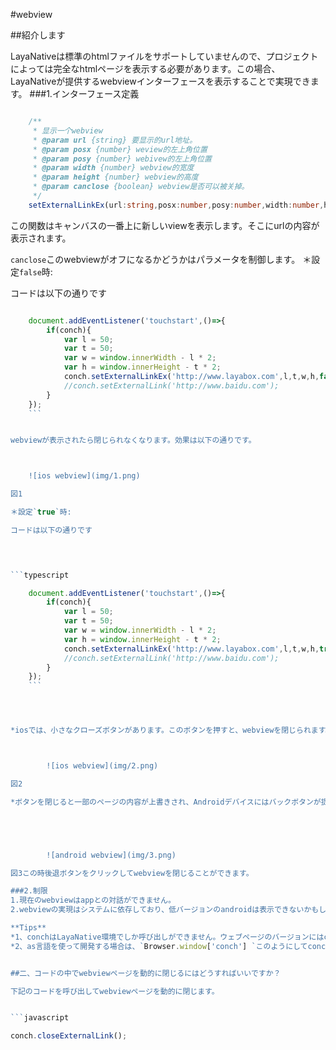 #webview

##紹介します

LayaNativeは標準のhtmlファイルをサポートしていませんので、プロジェクトによっては完全なhtmlページを表示する必要があります。この場合、LayaNativeが提供するwebviewインターフェースを表示することで実現できます。
###1.インターフェース定義


```typescript

    /**
     * 显示一个webview
     * @param url {string} 要显示的url地址。
     * @param posx {number} weview的左上角位置
     * @param posy {number} webivew的左上角位置
     * @param width {number} webview的宽度
     * @param height {number} webview的高度
     * @param canclose {boolean} webview是否可以被关掉。
     */ 
    setExternalLinkEx(url:string,posx:number,posy:number,width:number,height:number,canclose:boolean):void;
```


この関数はキャンバスの一番上に新しいviewを表示します。そこにurlの内容が表示されます。

`canclose`このwebviewがオフになるかどうかはパラメータを制御します。
＊設定`false`時:

コードは以下の通りです



    
```typescript

    document.addEventListener('touchstart',()=>{
        if(conch){
            var l = 50;
            var t = 50;
            var w = window.innerWidth - l * 2;
            var h = window.innerHeight - t * 2;
            conch.setExternalLinkEx('http://www.layabox.com',l,t,w,h,false); // canclose设置为false
            //conch.setExternalLink('http://www.baidu.com');
        }
    });
    ```


webviewが表示されたら閉じられなくなります。効果は以下の通りです。



    ![ios webview](img/1.png)

図1

＊設定`true`時:

コードは以下の通りです



    
```typescript

    document.addEventListener('touchstart',()=>{
        if(conch){
            var l = 50;
            var t = 50;
            var w = window.innerWidth - l * 2;
            var h = window.innerHeight - t * 2;
            conch.setExternalLinkEx('http://www.layabox.com',l,t,w,h,true); // canclose设置为true
            //conch.setExternalLink('http://www.baidu.com');
        }
    });
    ```




*iosでは、小さなクローズボタンがあります。このボタンを押すと、webviewを閉じられます。効果は以下の通りです



        ![ios webview](img/2.png)

図2

*ボタンを閉じると一部のページの内容が上書きされ、Androidデバイスにはバックボタンが提供されますので、Androidデバイスにはwebviewが表示されていますが、ボタンが閉じられていません。**後退ボタン**webviewを閉じます。次の図のように





        ![android webview](img/3.png)

図3この時後退ボタンをクリックしてwebviewを閉じることができます。

###2.制限
1.現在のwebviewはappとの対話ができません。
2.webviewの実現はシステムに依存しており、低バージョンのandroidは表示できないかもしれない。

**Tips**  
*1、conchはLayaNative環境でしか呼び出しができません。ウェブページのバージョンにはconchの定義がないので、存在するかどうかを判断する必要があります。＊
*2、as言語を使って開発する場合は、`Browser.window['conch'] `このようにしてconchオブジェクトを取得します。*


##二、コードの中でwebviewページを動的に閉じるにはどうすればいいですか？

下記のコードを呼び出してwebviewページを動的に閉じます。


```javascript

conch.closeExternalLink();
```
